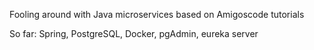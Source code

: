 Fooling around with Java microservices based on Amigoscode tutorials

So far: Spring, PostgreSQL, Docker, pgAdmin, eureka server
